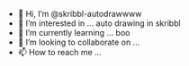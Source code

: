 - 👋 Hi, I’m @skribbl-autodrawwww
- 👀 I’m interested in ... auto drawing in skribbl
- 🌱 I’m currently learning ... boo
- 💞️ I’m looking to collaborate on ...
- 📫 How to reach me ...

<!---
skribbl-autodrawwww/skribbl-autodrawwww is a ✨ special ✨ repository because its `README.md` (this file) appears on your GitHub profile.
You can click the Preview link to take a look at your changes.
--->
